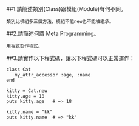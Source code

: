##1.請簡述類別(Class)跟模組(Module)有何不同。
```
類別比模組多三個方法，模組不能new也不能被繼承。
```
##2.請簡述何謂 Meta Programming。
```
用程式製作程式。
```
##3.請實作以下程式碼，讓以下程式碼可以正常運作：
```
class Cat
   my_attr_accessor :age, :name
end

kitty = Cat.new
kitty.age = 18
puts kitty.age   # => 18

kitty.name = "kk"
puts kitty.name  # => "kk"
```
